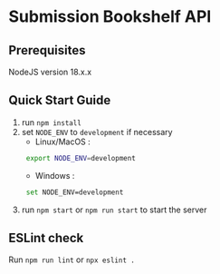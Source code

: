 # Submission Bookshelf API

## Prerequisites

NodeJS version 18.x.x

## Quick Start Guide

1. run `npm install`
2. set `NODE_ENV` to `development` if necessary
   - Linux/MacOS :
   ```bash
    export NODE_ENV=development
   ```
   - Windows :
   ```bash
    set NODE_ENV=development
   ```
3. run `npm start` or `npm run start` to start the server

## ESLint check

Run `npm run lint` or `npx eslint .`
